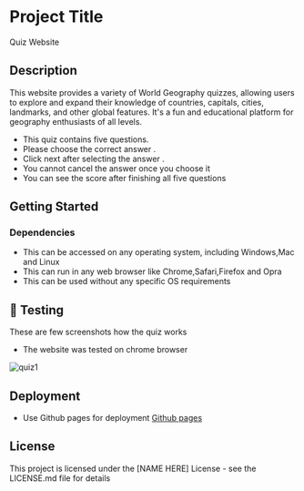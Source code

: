 # Project Title

Quiz Website

## Description

This website provides a variety of World Geography quizzes, allowing users to explore and expand their knowledge of countries, capitals, cities, landmarks, and other global features. It's a fun and educational platform for geography enthusiasts of all levels.

- This quiz contains five questions.
- Please choose the correct answer .
- Click next after selecting the answer .
- You cannot cancel the answer once you choose it
- You can see the score after finishing all five questions

## Getting Started

### Dependencies

- This can be accessed on any operating system, including Windows,Mac and Linux
- This can run in any web browser like Chrome,Safari,Firefox and Opra
- This can be used without any specific OS requirements

## 📸 Testing

These are few screenshots how the quiz works

- The website was tested on chrome browser

![quiz1](./images/Screenshot%202024-08-20%20at%2011.54.51 PM.png)

## Deployment

- Use Github pages for deployment [Github pages](https://github.com/sai02-creator/Project-2-/deployments/github-pages)

## License

This project is licensed under the [NAME HERE] License - see the LICENSE.md file for details
